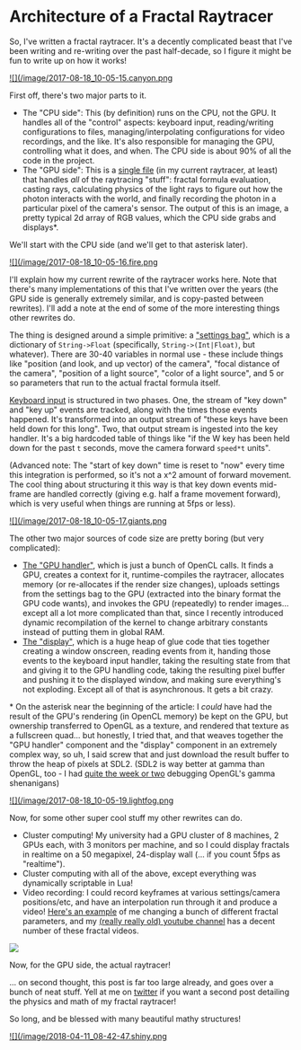 Architecture of a Fractal Raytracer
===

So, I've written a fractal raytracer. It's a decently complicated beast that
I've been writing and re-writing over the past half-decade, so I figure it
might be fun to write up on how it works!

[![](/image/2017-08-18_10-05-15.canyon.png](fractals/2017-08-18_10-05-15.canyon.png)

First off, there's two major parts to it.

* The "CPU side": This (by definition) runs on the CPU, not the GPU. It handles all of the "control" aspects: keyboard input, reading/writing configurations to files, managing/interpolating configurations for video recordings, and the like. It's also responsible for managing the GPU, controlling what it does, and when. The CPU side is about 90% of all the code in the project.
* The "GPU side": This is a [single file](https://github.com/khyperia/Clam/blob/8e340b982b98575224d04fc92275cf902eb6ecbd/src/mandelbox.cl) (in my current raytracer, at least) that handles *all* of the raytracing "stuff": fractal formula evaluation, casting rays, calculating physics of the light rays to figure out how the photon interacts with the world, and finally recording the photon in a particular pixel of the camera's sensor. The output of this is an image, a pretty typical 2d array of RGB values, which the CPU side grabs and displays\*.

We'll start with the CPU side (and we'll get to that asterisk later).

[![](/image/2017-08-18_10-05-16.fire.png](fractals/2017-08-18_10-05-16.fire.png)

I'll explain how my current rewrite of the raytracer works here. Note that there's many implementations of this that I've written over the years (the GPU side is generally extremely similar, and is copy-pasted between rewrites). I'll add a note at the end of some of the more interesting things other rewrites do.

The thing is designed around a simple primitive: a ["settings bag"](https://github.com/khyperia/Clam/blob/8e340b982b98575224d04fc92275cf902eb6ecbd/src/settings.rs), which is a dictionary of `String->Float` (specifically, `String->(Int|Float)`, but whatever). There are 30-40 variables in normal use - these include things like "position (and look, and up vector) of the camera", "focal distance of the camera", "position of a light source", "color of a light source", and 5 or so parameters that run to the actual fractal formula itself.

[Keyboard input](https://github.com/khyperia/Clam/blob/8e340b982b98575224d04fc92275cf902eb6ecbd/src/input.rs) is structured in two phases. One, the stream of "key down" and "key up" events are tracked, along with the times those events happened. It's transformed into an output stream of "these keys have been held down for this long". Two, that output stream is ingested into the key handler. It's a big hardcoded table of things like "if the W key has been held down for the past `t` seconds, move the camera forward `speed*t` units".

(Advanced note: The "start of key down" time is reset to "now" every time this integration is performed, so it's not a x^2 amount of forward movement. The cool thing about structuring it this way is that key down events mid-frame are handled correctly (giving e.g. half a frame movement forward), which is very useful when things are running at 5fps or less).

[![](/image/2017-08-18_10-05-17.giants.png](fractals/2017-08-18_10-05-17.giants.png)

The other two major sources of code size are pretty boring (but very complicated):

* [The "GPU handler"](https://github.com/khyperia/Clam/blob/8e340b982b98575224d04fc92275cf902eb6ecbd/src/kernel.rs), which is just a bunch of OpenCL calls. It finds a GPU, creates a context for it, runtime-compiles the raytracer, allocates memory (or re-allocates if the render size changes), uploads settings from the settings bag to the GPU (extracted into the binary format the GPU code wants), and invokes the GPU (repeatedly) to render images... except all a lot more complicated than that, since I recently introduced dynamic recompilation of the kernel to change arbitrary constants instead of putting them in global RAM.
* [The "display"](https://github.com/khyperia/Clam/blob/8e340b982b98575224d04fc92275cf902eb6ecbd/src/display.rs), which is a huge heap of glue code that ties together creating a window onscreen, reading events from it, handing those events to the keyboard input handler, taking the resulting state from that and giving it to the GPU handling code, taking the resulting pixel buffer and pushing it to the displayed window, and making sure everything's not exploding. Except all of that is asynchronous. It gets a bit crazy.

\* On the asterisk near the beginning of the article: I *could* have had the result of the GPU's rendering (in OpenCL memory) be kept on the GPU, but ownership transferred to OpenGL as a texture, and rendered that texture as a fullscreen quad... but honestly, I tried that, and that weaves together the "GPU handler" component and the "display" component in an extremely complex way, so uh, I said screw that and just download the result buffer to throw the heap of pixels at SDL2. (SDL2 is way better at gamma than OpenGL, too - I had [quite the week or two](https://twitter.com/khyperia/status/978396006206205952) debugging OpenGL's gamma shenanigans)

[![](/image/2017-08-18_10-05-19.lightfog.png](fractals/2017-08-18_10-05-19.lightfog.png)

Now, for some other super cool stuff my other rewrites can do.

* Cluster computing! My university had a GPU cluster of 8 machines, 2 GPUs each, with 3 monitors per machine, and so I could display fractals in realtime on a 50 megapixel, 24-display wall (... if you count 5fps as "realtime").
* Cluster computing with all of the above, except everything was dynamically scriptable in Lua!
* Video recording: I could record keyframes at various settings/camera positions/etc, and have an interpolation run through it and produce a video! [Here's an example](https://www.youtube.com/watch?v=tLUGrknCr9Y) of me changing a bunch of different fractal parameters, and my [(really really old) youtube channel](https://www.youtube.com/user/khyperia/videos) has a decent number of these fractal videos.

![](https://pbs.twimg.com/media/CRFg2jsWIAEG-dv.jpg:large)

Now, for the GPU side, the actual raytracer!

... on second thought, this post is far too large already, and goes over a bunch of neat stuff. Yell at me on [twitter](https://twitter.com/khyperia) if you want a second post detailing the physics and math of my fractal raytracer!

So long, and be blessed with many beautiful mathy structures!

[![](/image/2018-04-11_08-42-47.shiny.png](fractals/2018-04-11_08-42-47.shiny.png)
